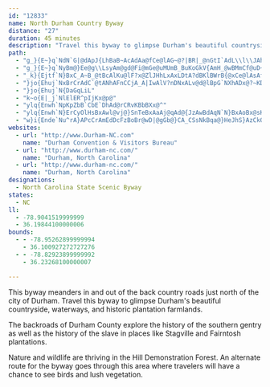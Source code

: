 ```yaml
---
id: "12833"
name: North Durham Country Byway
distance: "27"
duration: 45 minutes
description: "Travel this byway to glimpse Durham's beautiful countryside, waterways, and historic plantation farmlands."
path:
  - "g_}{E~}q`NdN`G|@dApJ{LhBaB~AcAdAa@fCe@lAG~@?|BR|_@nGtI`AdL\\l\\JAhNYrDy@nFMjCVtH]zRN`GTzB`@dAt@~@|JxGvBdBb@l@pA~C\\`BlAtLzAzC`T`ZdPdOh@~@h@xATdBH`Bc@jEu@fEg@jBiArC{AzFaAdFQtCHlFt@bRdAlMb@lCXt@t@vAfZdYf@Vh@?z@E`KmBzDy@hEqAh@YxAmAl@gAd@eAr@yCp@wBvC}D|EwCrCk@lBJvIpDfn@tO|At@tAdA|@jAxBxDbE|Ib@jA"
  - "g_}{E~}q`NyBm@}Ee@g\\LsyAm@gd@Fi@mGe@uMUmB_BuKoGkV{AmH_@wBMmCf@uD~@yBnAyAlE_C|@u@hAkBxA_F`AsERyB?sC[yBs@iCg@eAaAmA{EwCo@e@i@o@kAsCaEuNyAgPoA}GIiBE{ATgH]oK@aSIsA_@wAsAaCaHmH_BoCwAsDKeCHgChBmIPyCEoNy@wUAsCDw@dB}MHmFLuBVoB^uAfBeFb@gBn@sK@iCqAoO?wB`@sCbEcRl@{AnA_C|@eCrBoMbDxAfZfHbCx@fDlCfK|LrC|BpGfCbClA`JxGrBlAbg@fQhCfArBxArFdGbDlCbB~@jHzBxBz@`JxG"
  - "_k}{Ejtf`N}BxC_A~B_@tBcAlKu@lF?x@ZlJHhLxAxLDtA?dBKlBWrB{@xCe@lAsAfByAjAy`@bU_A|@gIjKsAbA|DFfFd@t@j@|@~@lHbPj@~Ax@hCdNph@hB`FjBxBrGlFh@l@bApBdA|CJv@FzATdCXx@Y^o@^_@dCCl@Xl@lAvAnBnl@~Dtq@@fAMpC"
  - "}jo{Ehuj`NxBrCrAdC`@tANhAFnCCjA_A|IwAlV?nDNxALv@d@lBpG`NXhADx@?~KDpBvB|VhBjQdArElEbOh@~AjFfLdAbGvBpN"
  - "}jo{Ehuj`N{DaGqLiL"
  - "k~o{E|_j`NlElER^pIjKx@p@"
  - "ylq{Enwh`NpKpZbB`CbE`DhAd@rCRvKBbBXx@^"
  - "ylq{Enwh`N}ErCyOlHsBxAwl@vj@}SnTeBxAaAj@qAd@{JzAwBdAqN`N}BxAoBx@sKzDkCx@{IjA_CyA}A_ByA_CYq@c@oBsBkUD_CrAeFA_Bc@aBi@s@gKmHc@yA_@e@aJgBiBwAo@{@aDuNKs@?k@RgBnAeEtD{EXe@Nk@BgAIgFOeCy@iCoEcFgAaBe@wA}@oFe@sBcFmGcAs@u@YkCYup@f@{DKeFo@gJyCsHwAca@{BcQsDkBg@cBw@"
  - "w}i{Ende`Nu^rA}APcCrAmEdDcFzBoBr@wD|@gGb@}CA_CSsNkBqa@}HeJhS}AzCkQbZmDlFyE`EyMnKuA|@o[jOkRxK"
websites:
  - url: "http://www.Durham-NC.com"
    name: "Durham Convention & Visitors Bureau"
  - url: "http://www.durham-nc.com/"
    name: "Durham, North Carolina"
  - url: "http://www.durham-nc.com/"
    name: "Durham, North Carolina"
designations:
  - North Carolina State Scenic Byway
states:
  - NC
ll:
  - -78.9041519999999
  - 36.19844100000006
bounds:
  - - -78.95262899999994
    - 36.100927272727276
  - - -78.82923899999992
    - 36.23268100000007

---
```


This byway meanders in and out of the back country roads just north of the city of Durham. Travel this byway to glimpse Durham's beautiful countryside, waterways, and historic plantation farmlands.

The backroads of Durham County explore the history of the southern gentry as well as the history of the slave in places like Stagville and Fairntosh plantations.

Nature and wildlife are thriving in the Hill Demonstration Forest. An alternate route for the byway goes through this area where travelers will have a chance to see birds and lush vegetation.
